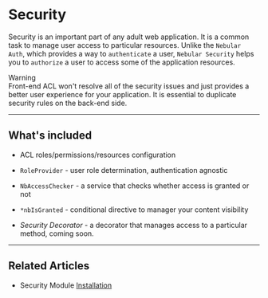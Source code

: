 # Security 

Security is an important part of any adult web application. It is a common task to manage user access to particular resources.
Unlike the `Nebular Auth`, which provides a way to `authenticate` a user, `Nebular Security` helps you to `authorize` a user to access some of the application resources.

<div class="note note-warning">
  <div class="note-title">Warning</div>
  <div class="note-body">
    Front-end ACL won't resolve all of the security issues and just provides a better user experience for your application.
    It is essential to duplicate security rules on the back-end side.
  </div>
</div>
<hr>

## What's included

- ACL roles/permissions/resources configuration
- `RoleProvider` - user role determination, authentication agnostic 
- `NbAccessChecker` - a service that checks whether access is granted or not
- `*nbIsGranted` - conditional directive to manager your content visibility


- *Security Decorator* - a decorator that manages access to a particular method, coming soon.

<hr>

## Related Articles

- Security Module [Installation](docs/security/installation) 

